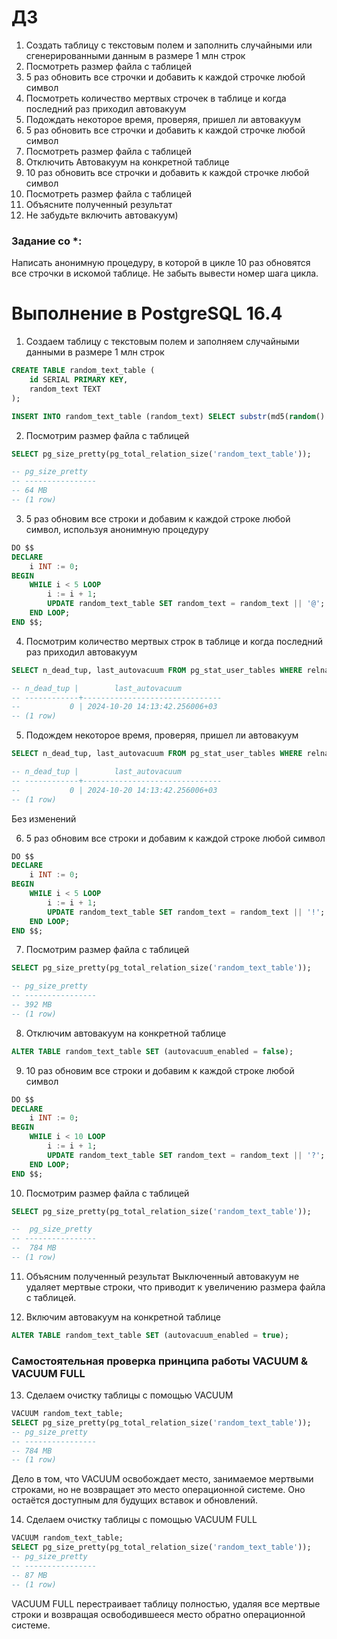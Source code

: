 # ДЗ
1. Создать таблицу с текстовым полем и заполнить случайными или сгенерированными данным в размере 1 млн строк
2. Посмотреть размер файла с таблицей
3. 5 раз обновить все строчки и добавить к каждой строчке любой символ
4. Посмотреть количество мертвых строчек в таблице и когда последний раз приходил
   автовакуум
5. Подождать некоторое время, проверяя, пришел ли автовакуум
6. 5 раз обновить все строчки и добавить к каждой строчке любой символ
7. Посмотреть размер файла с таблицей
8. Отключить Автовакуум на конкретной таблице
9. 10 раз обновить все строчки и добавить к каждой строчке любой символ
10. Посмотреть размер файла с таблицей
11. Объясните полученный результат
12. Не забудьте включить автовакуум)

### Задание со *:
Написать анонимную процедуру, в которой в цикле 10 раз обновятся все строчки в искомой таблице.
Не забыть вывести номер шага цикла.

# Выполнение в PostgreSQL 16.4
1. Создаем таблицу с текстовым полем и заполняем случайными данными в размере 1 млн строк
```sql
CREATE TABLE random_text_table (
    id SERIAL PRIMARY KEY,
    random_text TEXT
);

INSERT INTO random_text_table (random_text) SELECT substr(md5(random()::text), 1, 10) FROM generate_series(1, 1000000);
```

2. Посмотрим размер файла с таблицей
```sql
SELECT pg_size_pretty(pg_total_relation_size('random_text_table'));

-- pg_size_pretty
-- ----------------
-- 64 MB
-- (1 row)
```

3. 5 раз обновим все строки и добавим к каждой строке любой символ, используя анонимную процедуру
```sql
DO $$
DECLARE
    i INT := 0;
BEGIN
    WHILE i < 5 LOOP
        i := i + 1;
        UPDATE random_text_table SET random_text = random_text || '@';
    END LOOP;
END $$;
```

4. Посмотрим количество мертвых строк в таблице и когда последний раз приходил автовакуум
```sql
SELECT n_dead_tup, last_autovacuum FROM pg_stat_user_tables WHERE relname = 'random_text_table';

-- n_dead_tup |        last_autovacuum        
-- ------------+-------------------------------
--           0 | 2024-10-20 14:13:42.256006+03
-- (1 row)
```

5. Подождем некоторое время, проверяя, пришел ли автовакуум
```sql
SELECT n_dead_tup, last_autovacuum FROM pg_stat_user_tables WHERE relname = 'random_text_table';

-- n_dead_tup |        last_autovacuum        
-- ------------+-------------------------------
--           0 | 2024-10-20 14:13:42.256006+03
-- (1 row)
```
Без изменений

6. 5 раз обновим все строки и добавим к каждой строке любой символ
```sql
DO $$
DECLARE
    i INT := 0;
BEGIN
    WHILE i < 5 LOOP
        i := i + 1;
        UPDATE random_text_table SET random_text = random_text || '!';
    END LOOP;
END $$;
```

7. Посмотрим размер файла с таблицей
```sql
SELECT pg_size_pretty(pg_total_relation_size('random_text_table'));

-- pg_size_pretty
-- ----------------
-- 392 MB
-- (1 row)
```

8. Отключим автовакуум на конкретной таблице
```sql
ALTER TABLE random_text_table SET (autovacuum_enabled = false);
```

9. 10 раз обновим все строки и добавим к каждой строке любой символ
```sql
DO $$
DECLARE
    i INT := 0;
BEGIN
    WHILE i < 10 LOOP
        i := i + 1;
        UPDATE random_text_table SET random_text = random_text || '?';
    END LOOP;
END $$;
```

10. Посмотрим размер файла с таблицей
```sql
SELECT pg_size_pretty(pg_total_relation_size('random_text_table'));

--  pg_size_pretty 
-- ----------------
--  784 MB
-- (1 row)
```

11. Объясним полученный результат
Выключенный автовакуум не удаляет мертвые строки, что приводит к увеличению размера файла с таблицей.

12. Включим автовакуум на конкретной таблице
```sql
ALTER TABLE random_text_table SET (autovacuum_enabled = true);
```

### Самостоятельная проверка принципа работы VACUUM & VACUUM FULL

13. Сделаем очистку таблицы с помощью VACUUM
```sql
VACUUM random_text_table;
SELECT pg_size_pretty(pg_total_relation_size('random_text_table'));
-- pg_size_pretty
-- ----------------
-- 784 MB
-- (1 row)
```
Дело в том, что VACUUM освобождает место, занимаемое мертвыми строками, но не возвращает это место операционной системе.
Оно остаётся доступным для будущих вставок и обновлений.

14. Сделаем очистку таблицы с помощью VACUUM FULL
```sql
VACUUM random_text_table;
SELECT pg_size_pretty(pg_total_relation_size('random_text_table'));
-- pg_size_pretty
-- ----------------
-- 87 MB
-- (1 row)
```
VACUUM FULL перестраивает таблицу полностью, удаляя все мертвые строки и возвращая освободившееся место обратно операционной системе.
